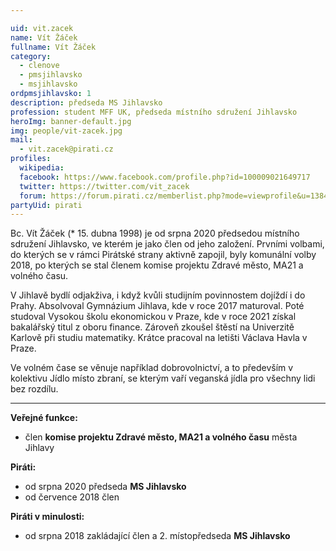 ```yaml
---

uid: vit.zacek             
name: Vít Žáček        
fullname: Vít Žáček       
category:               
  - clenove
  - pmsjihlavsko         
  - msjihlavsko            
ordpmsjihlavsko: 1
description: předseda MS Jihlavsko
profession: student MFF UK, předseda místního sdružení Jihlavsko
heroImg: banner-default.jpg
img: people/vit-zacek.jpg
mail:
  - vit.zacek@pirati.cz
profiles:
  wikipedia:
  facebook: https://www.facebook.com/profile.php?id=100009021649717
  twitter: https://twitter.com/vit_zacek
  forum: https://forum.pirati.cz/memberlist.php?mode=viewprofile&u=13840
partyUid: pirati
---
```


Bc. Vít Žáček (* 15. dubna 1998) je od srpna 2020 předsedou místního sdružení Jihlavsko, ve kterém je jako člen od jeho založení. Prvními volbami, do kterých se v rámci Pirátské strany aktivně zapojil, byly komunální volby 2018, po kterých se stal členem komise projektu Zdravé město, MA21 a volného času.

V Jihlavě bydlí odjakživa, i když kvůli studijním povinnostem dojíždí i do Prahy. Absolvoval Gymnázium Jihlava, kde v roce 2017 maturoval. Poté studoval Vysokou školu ekonomickou v Praze, kde v roce 2021 získal bakalářský titul z oboru finance. Zároveň zkoušel štěstí na Univerzitě Karlově při studiu matematiky. Krátce pracoval na letišti Václava Havla v Praze.

Ve volném čase se věnuje například dobrovolnictví, a to především v kolektivu Jídlo místo zbraní, se kterým vaří veganská jídla pro všechny lidi bez rozdílu.

---
**Veřejné funkce:**
* člen **komise projektu Zdravé město, MA21 a volného času** města Jihlavy

**Piráti:**
* od srpna 2020 předseda **MS Jihlavsko**
* od července 2018 člen

**Piráti v minulosti:**
* od srpna 2018 zakládající člen a 2. místopředseda **MS Jihlavsko**
